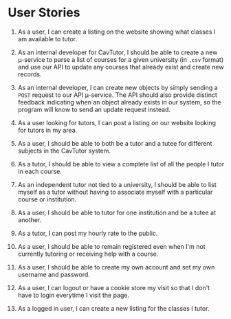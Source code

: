 User Stories
=====

1. As a user, I can create a listing on the website showing what classes I am
   available to tutor.

2. As an internal developer for CavTutor, I should be able to create a new µ-service
   to parse a list of courses for a given university (in `.csv` format) and use our API
   to update any courses that already exist and create new records.
      
3. As an internal developer, I can create new objects by simply sending a `POST`
   request to our API µ-service. The API should also provide distinct feedback
   indicating when an object already exists in our system, so the program
   will know to send an update request instead.

4. As a user looking for tutors, I can post a listing on our website looking for
   tutors in my area.

5. As a user, I should be able to both be a tutor and a tutee for 
   different subjects in the CavTutor system.

6. As a tutor, I should be able to view a complete list of all the people I tutor
   in each course.

7. As an independent tutor not tied to a university, I should be able to list myself as a tutor
   without having to associate myself with a particular course or institution.

8. As a user, I should be able to tutor for one institution and be a tutee at another.

9. As a tutor, I can post my hourly rate to the public.

10. As a user, I should be able to remain registered even when I'm not currently tutoring or
   receiving help with a course.
   
11. As a user, I should be able to create my own account and set my own username and password.

12. As a user, I can logout or have a cookie store my visit so that I don't have to login everytime I visit the page.

13. As a logged in user, I can create a new listing for the classes I tutor.
